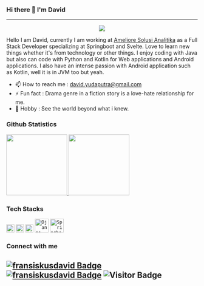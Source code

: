 ### Hi there 👋 I'm David
---

<div align="center">
  <img src="https://readme-typing-svg.herokuapp.com/?lines=Welcome+to+my+profile!&center=true&width=380&height=50">
</div>

Hello I am David, currently I am working at <a href=https://ameliore-solutions.com/>Ameliore Solusi Analitika</a> as a Full Stack Developer specializing at Springboot and Svelte. Love to learn new things whether it's from technology or other things. I enjoy coding with Java but also can code with Python and Kotlin for Web applications and Android applications. I also have an intense passion with Android application such as Kotlin, well it is in JVM too but yeah.
- 📫 How to reach me : david.yudaputra@gmail.com
- ⚡ Fun fact : Drama genre in a fiction story is a love-hate relationship for me.
- 🚀 Hobby : See the world beyond what i knew.

### Github Statistics
<p align="left">
<a href="https://github.com/CicusAjadah">
  <img height="160em" src="https://github-readme-stats-eight-theta.vercel.app/api?username=CicusAjadah&show_icons=true&theme=algolia&include_all_commits=true&count_private=true"/>
  <img height="160em" src="https://github-readme-stats-eight-theta.vercel.app/api/top-langs/?username=CicusAjadah&layout=compact&langs_count=8&theme=algolia"/>
</a>
</p>

### Tech Stacks
  <code><img alt="Java" title="Java" width="21px" src="https://logos-download.com/wp-content/uploads/2016/10/Java_logo-414x700.png" /></code>
  <code><img alt="Python" title="Python" width="21px" src="https://logos-download.com/wp-content/uploads/2016/10/Python_logo_icon.png" /></code>
  <code><img alt="Kotlin" title="Kotlin" width="21px" src="https://cdn.freebiesupply.com/logos/large/2x/kotlin-1-logo-png-transparent.png" /></code>
  <code><img alt="Django" title="Django (Python Web Development Framework)" width="36px" src="https://logos-download.com/wp-content/uploads/2019/06/Django_Logo.png" /></code>
  <code><img alt="Springboot" title="Springboot (Java Web Development Framework)" width="36px" src="https://www.nextre.it/wp-content/uploads/2020/09/spring-boot-scaled-1.jpg" /></code> <br>

### Connect with me
[![fransiskusdavid Badge](https://img.shields.io/badge/fransiskusdavid-427bff?style=flat-square&logo=linkedin)](https://www.linkedin.com/in/fransiskus-david-yudaputra-147929205/) [![fransiskusdavid Badge](https://img.shields.io/badge/fransiskusdavid-ffa3a3?style=flat-square&logo=gmail)](mailto:david.yudaputra@gmail.com) 
![Visitor Badge](https://visitor-badge.laobi.icu/badge?page_id=.)
---
